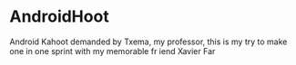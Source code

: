 # AndroidHoot
Android Kahoot demanded by Txema, my professor, this is my try to make one in one sprint with my memorable fr
iend Xavier Far

